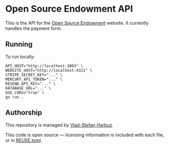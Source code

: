 <!--
© 2025 Vlad-Stefan Harbuz <vlad@vlad.website>
SPDX-License-Identifier: Apache-2.0
-->
# Open Source Endowment API

This is the API for the [Open Source Endowment][endowment] website. It currently handles the payment form.

## Running

To run locally:

```
API_HOST="http://localhost:3003" \
WEBSITE_HOST="http://localhost:4321" \
STRIPE_SECRET_KEY="..." \
MERCURY_API_TOKEN="..." \
RESEND_API_KEY="..." \
DATABASE_URL="..." \
USE_CORS="true" \
go run .
```

## Authorship

This repository is managed by [Vlad-Stefan Harbuz][vladh].

This code is open source — licensing information is included with each file, or in [REUSE.toml](REUSE.toml).

[endowment]: https://endowment.dev
[vladh]: https://vlad.website
